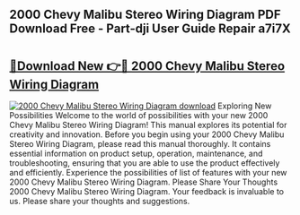 ## 2000 Chevy Malibu Stereo Wiring Diagram PDF Download Free - Part-dji User Guide Repair a7i7X

# <h2><a href="http://dfm8knk.blite.top/?on=2000+Chevy+Malibu+Stereo+Wiring+Diagram">🔗Download New 👉🔴 2000 Chevy Malibu Stereo Wiring Diagram</a></h2>

[![2000 Chevy Malibu Stereo Wiring Diagram download](https://i.imgur.com/lujVjoI.png)](http://dfm8knk.blite.top/?on=2000+Chevy+Malibu+Stereo+Wiring+Diagram)
Exploring New Possibilities Welcome to the world of possibilities with your new 2000 Chevy Malibu Stereo Wiring Diagram! This manual explores its potential for creativity and innovation. Before you begin using your 2000 Chevy Malibu Stereo Wiring Diagram, please read this manual thoroughly. It contains essential information on product setup, operation, maintenance, and troubleshooting, ensuring that you are able to use the product effectively and efficiently. Experience the possibilities of list of features with your new 2000 Chevy Malibu Stereo Wiring Diagram. Please Share Your Thoughts 2000 Chevy Malibu Stereo Wiring Diagram. Your feedback is invaluable to us. Please share your thoughts and suggestions.
